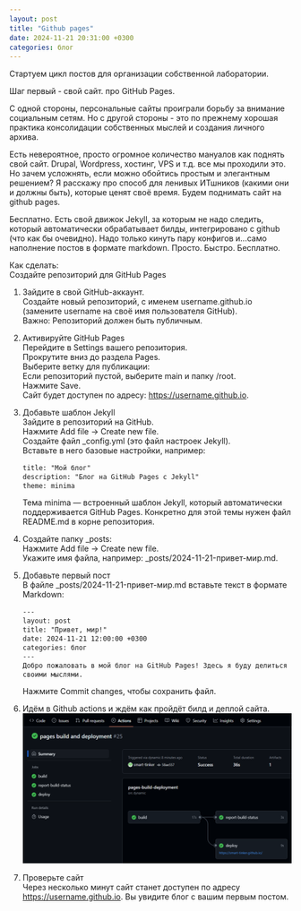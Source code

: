 ```yaml
---
layout: post
title: "Github pages"
date: 2024-11-21 20:31:00 +0300
categories: блог
---
```

Стартуем цикл постов для организации собственной лаборатории.

Шаг первый - свой сайт. про GitHub Pages.

С одной стороны, персональные сайты проиграли борьбу за внимание социальным сетям. Но с другой стороны - это по прежнему хорошая практика консолидации собственных мыслей и создания личного архива.

Есть невероятное, просто огромное количество мануалов как поднять свой сайт. Drupal, Wordpress, хостинг, VPS и т.д. все мы проходили это. Но зачем усложнять, если можно обойтись простым и элегантным решением? Я расскажу про способ для ленивых ИТшников (какими они и должны быть), которые ценят своё время. Будем поднимать сайт на github pages.

Бесплатно. Есть свой движок Jekyll, за которым не надо следить, который автоматически обрабатывает билды, интегрировано с github (что как бы очевидно). Надо только кинуть пару конфигов и...само наполнение постов в формате markdown. Просто. Быстро. Бесплатно.


Как сделать:  
Создайте репозиторий для GitHub Pages

1. Зайдите в свой GitHub-аккаунт.  
Создайте новый репозиторий, с именем username.github.io (замените username на своё имя пользователя GitHub).  
Важно: Репозиторий должен быть публичным.

2. Активируйте GitHub Pages  
    Перейдите в Settings вашего репозитория.  
    Прокрутите вниз до раздела Pages.  
    Выберите ветку для публикации:  
        Если репозиторий пустой, выберите main и папку /root.  
        Нажмите Save.  
    Сайт будет доступен по адресу: https://username.github.io.

3. Добавьте шаблон Jekyll  
    Зайдите в репозиторий на GitHub.  
    Нажмите Add file → Create new file.  
    Создайте файл _config.yml (это файл настроек Jekyll).  
    Вставьте в него базовые настройки, например:  

    ```
    title: "Мой блог"
    description: "Блог на GitHub Pages с Jekyll"
    theme: minima
    ```

    Тема minima — встроенный шаблон Jekyll, который автоматически поддерживается GitHub Pages. Конкретно для этой темы нужен файл README.md в корне репозитория.

4.   Создайте папку _posts:  
    Нажмите Add file → Create new file.  
    Укажите имя файла, например: _posts/2024-11-21-привет-мир.md.

5. Добавьте первый пост  
    В файле _posts/2024-11-21-привет-мир.md вставьте текст в формате Markdown:  

    ```
    ---
    layout: post
    title: "Привет, мир!"
    date: 2024-11-21 12:00:00 +0300
    categories: блог
    ---
    Добро пожаловать в мой блог на GitHub Pages! Здесь я буду делиться своими мыслями.
    ```

    Нажмите Commit changes, чтобы сохранить файл.

6. Идём в Github actions и ждём как пройдёт билд и деплой сайта.
![alt text](2024-11-21-1.png "наведение")

7. Проверьте сайт  
    Через несколько минут сайт станет доступен по адресу https://username.github.io. Вы увидите блог с вашим первым постом.